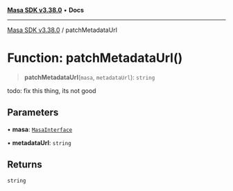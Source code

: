 [**Masa SDK v3.38.0**](../README.md) • **Docs**

***

[Masa SDK v3.38.0](../globals.md) / patchMetadataUrl

# Function: patchMetadataUrl()

> **patchMetadataUrl**(`masa`, `metadataUrl`): `string`

todo: fix this thing, its not good

## Parameters

• **masa**: [`MasaInterface`](../interfaces/MasaInterface.md)

• **metadataUrl**: `string`

## Returns

`string`
